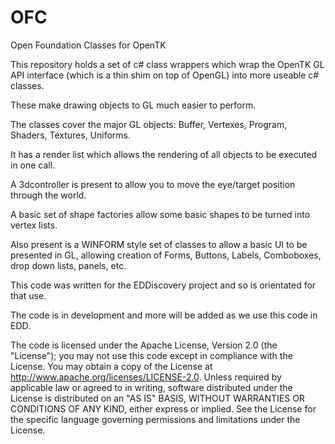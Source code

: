 # OFC
Open Foundation Classes for OpenTK

This repository holds a set of c# class wrappers which wrap the OpenTK GL API interface (which is a thin shim on top of OpenGL) into more useable c# classes.  

These make drawing objects to GL much easier to perform.

The classes cover the major GL objects: Buffer, Vertexes, Program, Shaders, Textures, Uniforms.

It has a render list which allows the rendering of all objects to be executed in one call.

A 3dcontroller is present to allow you to move the eye/target position through the world.

A basic set of shape factories allow some basic shapes to be turned into vertex lists.

Also present is a WINFORM style set of classes to allow a basic UI to be presented in GL, allowing creation of Forms, Buttons, Labels, Comboboxes, drop down lists, panels, etc.

This code was written for the EDDiscovery project and so is orientated for that use.

The code is in development and more will be added as we use this code in EDD.

The code is licensed under the Apache License, Version 2.0 (the "License"); you may not use this code except in compliance with the License. You may obtain a copy of the License at http://www.apache.org/licenses/LICENSE-2.0. Unless required by applicable law or agreed to in writing, software distributed under the License is distributed on an "AS IS" BASIS, WITHOUT WARRANTIES OR CONDITIONS OF ANY KIND, either express or implied. See the License for the specific language governing permissions and limitations under the License.



